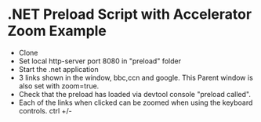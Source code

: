 # .NET Preload Script with Accelerator Zoom Example

- Clone
- Set local http-server port 8080 in "preload" folder
- Start the .net application
- 3 links shown in the window, bbc,ccn and google.  This Parent window is also set with zoom=true.
- Check that the preload has loaded via devtool console "preload called".
- Each of the links when clicked can be zoomed when using the keyboard controls. ctrl +/-



